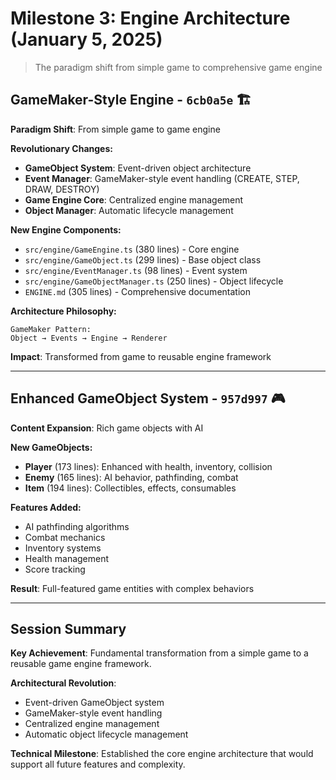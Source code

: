 # Milestone 3: Engine Architecture (January 5, 2025)

> The paradigm shift from simple game to comprehensive game engine

## GameMaker-Style Engine - `6cb0a5e` 🏗️
**Paradigm Shift**: From simple game to game engine

**Revolutionary Changes:**
- **GameObject System**: Event-driven object architecture
- **Event Manager**: GameMaker-style event handling (CREATE, STEP, DRAW, DESTROY)
- **Game Engine Core**: Centralized engine management
- **Object Manager**: Automatic lifecycle management

**New Engine Components:**
- `src/engine/GameEngine.ts` (380 lines) - Core engine
- `src/engine/GameObject.ts` (299 lines) - Base object class
- `src/engine/EventManager.ts` (98 lines) - Event system
- `src/engine/GameObjectManager.ts` (250 lines) - Object lifecycle
- `ENGINE.md` (305 lines) - Comprehensive documentation

**Architecture Philosophy:**
```
GameMaker Pattern:
Object → Events → Engine → Renderer
```

**Impact**: Transformed from game to reusable engine framework

---

## Enhanced GameObject System - `957d997` 🎮
**Content Expansion**: Rich game objects with AI

**New GameObjects:**
- **Player** (173 lines): Enhanced with health, inventory, collision
- **Enemy** (165 lines): AI behavior, pathfinding, combat
- **Item** (194 lines): Collectibles, effects, consumables

**Features Added:**
- AI pathfinding algorithms
- Combat mechanics
- Inventory systems
- Health management
- Score tracking

**Result**: Full-featured game entities with complex behaviors

---

## Session Summary

**Key Achievement**: Fundamental transformation from a simple game to a reusable game engine framework.

**Architectural Revolution**:
- Event-driven GameObject system
- GameMaker-style event handling
- Centralized engine management
- Automatic object lifecycle management

**Technical Milestone**: Established the core engine architecture that would support all future features and complexity.
